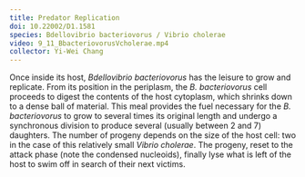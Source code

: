 ```yaml
---
title: Predator Replication
doi: 10.22002/D1.1581
species: Bdellovibrio bacteriovorus / Vibrio cholerae
video: 9_11_BbacteriovorusVcholerae.mp4
collector: Yi-Wei Chang
---
```


Once inside its host, *Bdellovibrio bacteriovorus* has the leisure to grow and replicate. From its position in the periplasm, the *B. bacteriovorus* cell proceeds to digest the contents of the host cytoplasm, which shrinks down to a dense ball of material. This meal provides the fuel necessary for the *B. bacteriovorus* to grow to several times its original length and undergo a synchronous division to produce several (usually between 2 and 7) daughters. The number of progeny depends on the size of the host cell: two in the case of this relatively small *Vibrio cholerae*. The progeny, reset to the attack phase (note the condensed nucleoids), finally lyse what is left of the host to swim off in search of their next victims.

